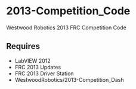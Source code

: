 2013-Competition_Code
=====================

Westwood Robotics 2013 FRC Competition Code

Requires
--------
- LabVIEW 2012
- FRC 2013 Updates
- FRC 2013 Driver Station
- WestwoodRobotics/2013-Competition_Dash
